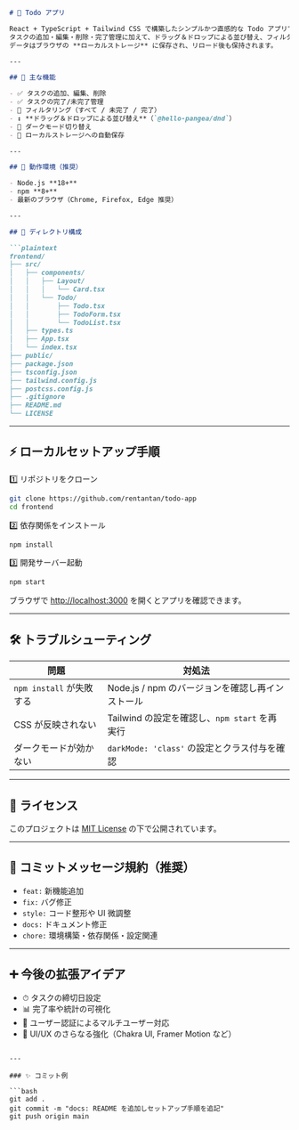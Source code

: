 ````markdown
# 📝 Todo アプリ

React + TypeScript + Tailwind CSS で構築したシンプルかつ直感的な Todo アプリです。  
タスクの追加・編集・削除・完了管理に加えて、ドラッグ＆ドロップによる並び替え、フィルタリング、ダークモードもサポートしています。  
データはブラウザの **ローカルストレージ** に保存され、リロード後も保持されます。

---

## 🚀 主な機能

- ✅ タスクの追加、編集、削除
- ✅ タスクの完了/未完了管理
- 🔎 フィルタリング（すべて / 未完了 / 完了）
- ↕️ **ドラッグ＆ドロップによる並び替え**（`@hello-pangea/dnd`）
- 🌙 ダークモード切り替え
- 💾 ローカルストレージへの自動保存

---

## 🧩 動作環境（推奨）

- Node.js **18+**
- npm **8+**
- 最新のブラウザ（Chrome, Firefox, Edge 推奨）

---

## 📁 ディレクトリ構成

```plaintext
frontend/
├── src/
│   ├── components/
│   │   ├── Layout/
│   │   │   └── Card.tsx
│   │   └── Todo/
│   │       ├── Todo.tsx
│   │       ├── TodoForm.tsx
│   │       └── TodoList.tsx
│   ├── types.ts
│   ├── App.tsx
│   └── index.tsx
├── public/
├── package.json
├── tsconfig.json
├── tailwind.config.js
├── postcss.config.js
├── .gitignore
├── README.md
└── LICENSE
````

---

## ⚡ ローカルセットアップ手順

1️⃣ リポジトリをクローン

```bash
git clone https://github.com/rentantan/todo-app
cd frontend
```

2️⃣ 依存関係をインストール

```bash
npm install
```

3️⃣ 開発サーバー起動

```bash
npm start
```

ブラウザで [http://localhost:3000](http://localhost:3000) を開くとアプリを確認できます。

---

## 🛠 トラブルシューティング

| 問題                  | 対処法                               |
| ------------------- | --------------------------------- |
| `npm install` が失敗する | Node.js / npm のバージョンを確認し再インストール   |
| CSS が反映されない         | Tailwind の設定を確認し、`npm start` を再実行 |
| ダークモードが効かない         | `darkMode: 'class'` の設定とクラス付与を確認  |

---

## 🧾 ライセンス

このプロジェクトは [MIT License](LICENSE) の下で公開されています。

---

## 🧭 コミットメッセージ規約（推奨）

* `feat:` 新機能追加
* `fix:` バグ修正
* `style:` コード整形や UI 微調整
* `docs:` ドキュメント修正
* `chore:` 環境構築・依存関係・設定関連

---

## ➕ 今後の拡張アイデア

* ⏱ タスクの締切日設定
* 📊 完了率や統計の可視化
* 👤 ユーザー認証によるマルチユーザー対応
* 🎨 UI/UX のさらなる強化（Chakra UI, Framer Motion など）

````

---

### ✨ コミット例

```bash
git add .
git commit -m "docs: README を追加しセットアップ手順を追記"
git push origin main
````
